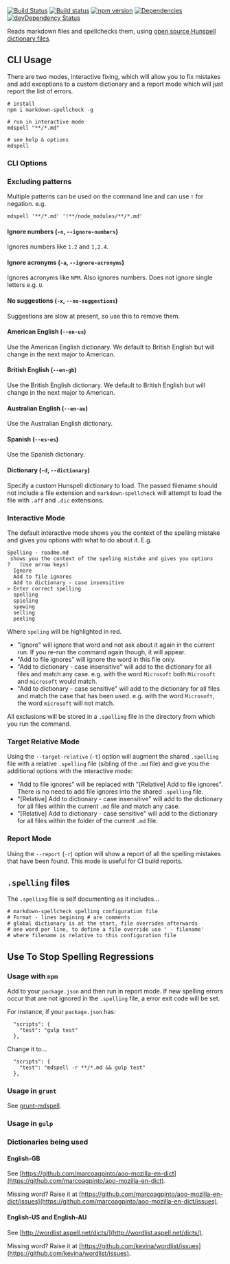 [![Build Status](https://travis-ci.org/lukeapage/node-markdown-spellcheck.svg?branch=master)](https://travis-ci.org/lukeapage/node-markdown-spellcheck) [![Build status](https://ci.appveyor.com/api/projects/status/o0ypaoe7tbm31nkd/branch/master?svg=true)](https://ci.appveyor.com/project/lukeapage/node-markdown-spellcheck/branch/master) [![npm version](https://badge.fury.io/js/markdown-spellcheck.svg)](http://badge.fury.io/js/markdown-spellcheck) [![Dependencies](https://david-dm.org/lukeapage/node-markdown-spellcheck.svg)](https://david-dm.org/lukeapage/node-markdown-spellcheck) [![devDependency Status](https://david-dm.org/lukeapage/node-markdown-spellcheck/dev-status.svg)](https://david-dm.org/lukeapage/node-markdown-spellcheck#info=devDependencies)

Reads markdown files and spellchecks them, using [open source Hunspell dictionary files](#dictionaries-being-used).

## CLI Usage

There are two modes, interactive fixing, which will allow you to fix mistakes and add exceptions to a custom dictionary and a report mode which will just report the list of errors.

```
# install
npm i markdown-spellcheck -g

# run in interactive mode
mdspell "**/*.md"

# see help & options
mdspell
```

### CLI Options

### Excluding patterns

Multiple patterns can be used on the command line and can use `!` for negation. e.g.

```
mdspell '**/*.md' '!**/node_modules/**/*.md'
```

#### Ignore numbers (`-n`, `--ignore-numbers`)

Ignores numbers like `1.2` and `1,2.4`.

#### Ignore acronyms (`-a`, `--ignore-acronyms`)

Ignores acronyms like `NPM`. Also ignores numbers. Does not ignore single letters e.g. `U`.

#### No suggestions (`-x`, `--no-suggestions`)

Suggestions are slow at present, so use this to remove them.

#### American English (`--en-us`)

Use the American English dictionary. We default to British English but will change in the next major to American.

#### British English (`--en-gb`)

Use the British English dictionary. We default to British English but will change in the next major to American.

#### Australian English (`--en-au`)

Use the Australian English dictionary.

#### Spanish (`--es-es`)

Use the Spanish dictionary.

#### Dictionary (`-d`, `--dictionary`)

Specify a custom Hunspell dictionary to load. The passed filename should not include a file extension and `markdown-spellcheck` will attempt to load the file with `.aff` and `.dic` extensions.

### Interactive Mode

The default interactive mode shows you the context of the spelling mistake and gives you options with what to do about it. E.g.

```
Spelling - readme.md
 shows you the context of the speling mistake and gives you options
?   (Use arrow keys)
  Ignore
  Add to file ignores
  Add to dictionary - case insensitive
> Enter correct spelling
  spelling
  spieling
  spewing
  selling
  peeling
```

Where `speling` will be highlighted in red.

- "Ignore" will ignore that word and not ask about it again in the current run. If you re-run the command again though, it will appear.
- "Add to file ignores" will ignore the word in this file only.
- "Add to dictionary - case insensitive" will add to the dictionary for all files and match any case. e.g. with the word `Microsoft` both `Microsoft` and `microsoft` would match.
- "Add to dictionary - case sensitive" will add to the dictionary for all files and match the case that has been used. e.g. with the word `Microsoft`, the word `microsoft` will not match.

All exclusions will be stored in a `.spelling` file in the directory from which you run the command.

### Target Relative Mode

Using the `--target-relative` (`-t`) option will augment the shared `.spelling` file with a relative `.spelling` file (sibling of the `.md` file) and give you the additional options with the interactive mode:

- "Add to file ignores" will be replaced with "[Relative] Add to file ignores". There is no need to add file ignores into the shared `.spelling` file.
- "[Relative] Add to dictionary - case insensitive" will add to the dictionary for all files within the current `.md` file and match any case.
- "[Relative] Add to dictionary - case sensitive" will add to the dictionary for all files within the folder of the current `.md` file.

### Report Mode

Using the `--report` (`-r`) option will show a report of all the spelling mistakes that have been found. This mode is useful for CI build reports.

## `.spelling` files

The `.spelling` file is self documenting as it includes...

```
# markdown-spellcheck spelling configuration file
# Format - lines begining # are comments
# global dictionary is at the start, file overrides afterwards
# one word per line, to define a file override use ' - filename'
# where filename is relative to this configuration file
```

## Use To Stop Spelling Regressions

### Usage with `npm`

Add to your `package.json` and then run in report mode. If new spelling errors occur that are not ignored in the `.spelling` file, a error exit code will be set.

For instance, if your `package.json` has:

```
  "scripts": {
    "test": "gulp test"
  },
```

Change it to...

```
  "scripts": {
    "test": "mdspell -r **/*.md && gulp test"
  },
```

### Usage in `grunt`

See [grunt-mdspell](https://github.com/ColinEberhardt/grunt-mdspell).

### Usage in `gulp`

### Dictionaries being used

#### English-GB

See [https://github.com/marcoagpinto/aoo-mozilla-en-dict](https://github.com/marcoagpinto/aoo-mozilla-en-dict).

Missing word? Raise it at [https://github.com/marcoagpinto/aoo-mozilla-en-dict/issues](https://github.com/marcoagpinto/aoo-mozilla-en-dict/issues).

#### English-US and English-AU

See [http://wordlist.aspell.net/dicts/](http://wordlist.aspell.net/dicts/).

Missing word? Raise it at [https://github.com/kevina/wordlist/issues](https://github.com/kevina/wordlist/issues).
